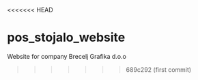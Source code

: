 <<<<<<< HEAD

# pos_stojalo_website

Website for company Brecelj Grafika d.o.o

> > > > > > > 689c292 (first commit)
